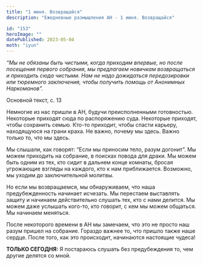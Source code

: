 ```yaml
---
title: "1 июня. Возвращайся"
description: "Ежедневные размышления АН - 1 июня. Возвращайся"

id: "153"
heroImage: ""
datePublished: 2023-05-04
moth: "iyun"
---
```


_“Мы не обязаны быть чистыми, когда приходим впервые, но после посещения
первого собрания, мы предлагаем новичкам возвращаться и приходить сюда
чистыми. Нам не надо дожидаться передозировки или тюремного заключения, чтобы
получить помощь от Анонимных Наркоманов”._

Основной текст, с. 13

Немногие из нас пришли в АН, будучи преисполненными готовностью. Некоторые
приходят сюда по распоряжению суда. Некоторые приходят, чтобы сохранить семью.
Кто-то приходит, чтобы спасти карьеру, находящуюся на грани краха. Не важно,
почему мы здесь. Важно только то, что мы здесь.

Мы слышали, как говорят: “Если мы приносим тело, разум догонит”. Мы можем
приходить на собрание, в поисках повода для драки. Мы можем быть одним из тех,
кто сидит в дальнем конце комнаты, бросая угрожающие взгляды на каждого, кто к
нам приближается. Возможно, мы уходим до заключительной молитвы.

Но если мы возвращаемся, мы обнаруживаем, что наша предубежденность начинает
исчезать. Мы перестаем выставлять защиту и начинаем действительно слушать тех,
кто с нами делится. Мы можем даже услышать кого-то, кто говорит, с кем мы
можем общаться. Мы начинаем меняться.

После некоторого времени в АН мы замечаем, что это не просто наш разум пришел
на собрание. Гораздо важнее то, что пришло также наше сердце. После того, как
это происходит, начинаются настоящие чудеса!

**ТОЛЬКО СЕГОДНЯ:** Я постараюсь слушать без предубеждения то, чем другие
делятся со мной.
